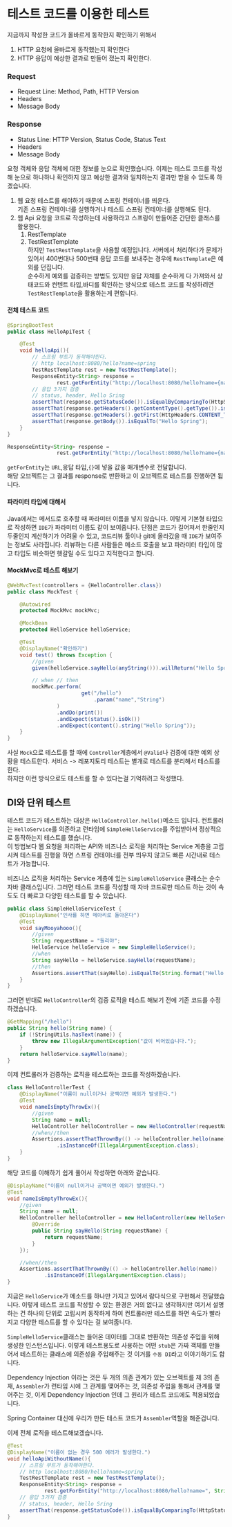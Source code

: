 # 테스트 코드를 이용한 테스트  
  
지금까지 작성한 코드가 올바르게 동작한지 확인하기 위해서 
1. HTTP 요청에 올바르게 동작했는지 확인한다
2. HTTP 응답이 예상한 결과로 만들어 졌는지 확인한다.  

### Request
+ Request Line: Method, Path, HTTP Version
+ Headers
+ Message Body
### Response
+ Status Line: HTTP Version, Status Code, Status Text
+ Headers
+ Message Body  
  
요청 객체와 응답 객체에 대한 정보를 눈으로 확인했습니다. 이제는 테스트 코드를 작성해 눈으로 하나하나 확인하지 않고 예상한 결과와 일치하는지 결과만 받을 수 있도록 하겠습니다.  
  
1. 웹 요청 테스트를 해야하기 때문에 스프링 컨테이너를 띄운다.  
    기존 스프링 컨테이너를 실행하거나 테스트 스프링 컨테이너를 실행해도 된다.
2. 웹 Api 요청을 코드로 작성하는데 사용하라고 스프링이 만들어준 간단한 클래스를 활용한다.
    1. RestTemplate
   2. TestRestTemplate  
하지만 `TestRestTemplate`을 사용할 예정입니다. 서버에서 처리하다가 문제가 있어서 400번대나 500번때 응답 코드를 보내주는 경우에 `RestTemplate`은 예외를 던집니다.  
   순수하게 예외를 검증하는 방법도 있지만 응답 자체를 순수하게 다 가져와서 상태코드와 컨텐트 타입,바디를 확인하는 방식으로 테스트 코드를 작성하려면 `TestRestTemplate`을 활용하는게 편합니다.  

#### 전체 테스트 코드
```java
@SpringBootTest
public class HelloApiTest {

    @Test
    void helloApi(){
        // 스프링 부트가 동작해야한다.
        // http localhost:8080/hello?name=spring
        TestRestTemplate rest = new TestRestTemplate();
        ResponseEntity<String> response = 
                rest.getForEntity("http://localhost:8080/hello?name={name}", String.class, "Spring");
        // 응답 3가지 검증
        // status, header, Hello Sring
        assertThat(response.getStatusCode()).isEqualByComparingTo(HttpStatus.OK);
        assertThat(response.getHeaders().getContentType().getType()).isEqualTo(MediaType.TEXT_PLAIN.getType());
        assertThat(response.getHeaders().getFirst(HttpHeaders.CONTENT_TYPE)).startsWith(MediaType.TEXT_PLAIN_VALUE);
        assertThat(response.getBody()).isEqualTo("Hello Spring");
    }
}
```
```java
ResponseEntity<String> response =
                rest.getForEntity("http://localhost:8080/hello?name={name}", String.class, "Spring");
```  
`getForEntity`는 `URL`,응답 타입,`{}`에 넣을 값을 매개변수로 전달합니다.  
해당 오브젝트는 그 결과를 response로 반환하고 이 오브젝트로 테스트를 진행하면 됩니다.  
  
#### 파라미터 타입에 대해서  
Java에서는 메서드로 호추할 때 파라미터 이름을 넣지 않습니다. 
이렇게 기본형 타입으로 작성하면 `IDE`가 파라미터 이름도 같이 보여줍니다. 
단점은 코드가 길어져서 한줄인지 두줄인지 계산하기가 어려울 수 있고, 코드리뷰 툴이나 git에 올라갔을 때 
`IDE`가 보여주는 정보도 사라집니다. 리뷰하는 다른 사람들은 메소드 호출을 보고 파라미터 타입이 많고 타입도 비슷하면
헷갈릴 수도 있다고 지적한다고 합니다.
  
#### MockMvc로 테스트 해보기  
```java
@WebMvcTest(controllers = {HelloController.class})
public class MockTest {

    @Autowired
    protected MockMvc mockMvc;

    @MockBean
    protected HelloService helloService;

    @Test
    @DisplayName("확인하기")
    void test() throws Exception {
        //given
        given(helloService.sayHello(anyString())).willReturn("Hello Spring");

        // when // then
        mockMvc.perform(
                        get("/hello")
                            .param("name","String")
                )
                .andDo(print())
                .andExpect(status().isOk())
                .andExpect(content().string("Hello Spring"));
    }
}
```  
사실 `Mock`으로 테스트를 할 때에 `Controller`계층에서 `@Valid`나 검증에 대한 
예외 상황을 테스트한다. 서비스 -> 레포지토리 테스트는 별개로 테스트를 분리해서 테스트를 한다.  
하지만 이런 방식으로도 테스트를 할 수 있다는걸 기억하려고 작성했다.  
  
## DI와 단위 테스트
테스트 코드가 테스트하는 대상은 `HelloController.hello()`메소드 입니다. 컨트롤러는 `HelloService`를 의존하고 런타임에 `SimpleHelloService`를 주입받아서 정상적으로 동작하는지 테스트를 했습니다.  
이 방법보다 웹 요청을 처리하는 API와 비즈니스 로직을 처리하는 Service 계층을 고립시켜 테스트를 진행을 하면 스프링 컨테이너를 전부 띄우지 않고도 빠른 시간내로 테스트가 가능합니다.  
  
비즈니스 로직을 처리하는 Service 계층에 있는 `SimpleHelloService` 클래스는 순수 자바 클래스입니다. 
그러면 테스트 코드를 작성할 때 자바 코드로만 테스트 하는 것이 속도도 더 빠르고 다양한 테스트를 할 수 있습니다.  
```java
public class SimpleHelloServiceTest {
    @DisplayName("인사를 하면 메아리로 돌아온다")
    @Test
    void sayMooyahooo(){
        //given
        String requestName = "둘리야";
        HelloService helloService = new SimpleHelloService();
        //when
        String sayHello = helloService.sayHello(requestName);
        //then
        Assertions.assertThat(sayHello).isEqualTo(String.format("Hello %s", requestName));
    }
}
```  
그러면 반대로 `HelloController`의 검증 로직을 테스트 해보기 전에 기존 코드를 수정하겠습니다.  
```java
@GetMapping("/hello")
public String hello(String name) {
    if (!StringUtils.hasText(name)) {
        throw new IllegalArgumentException("값이 비어있습니다.");
    }
    return helloService.sayHello(name);
}
```  

이제 컨트롤러가 검증하는 로직을 테스트하는 코드를 작성하겠습니다.
```java
class HelloControllerTest {
    @DisplayName("이름이 null이거나 공백이면 예외가 발생한다.")
    @Test
    void nameIsEmptyThrowEx(){
        //given
        String name = null;
        HelloController helloController = new HelloController(requestName -> requestName);
        //when//then
        Assertions.assertThatThrownBy(() -> helloController.hello(name))
                .isInstanceOf(IllegalArgumentException.class);
    }
}
```  
해당 코드를 이해하기 쉽게 풀어서 작성하면 아래와 같습니다.
```java
@DisplayName("이름이 null이거나 공백이면 예외가 발생한다.")
@Test
void nameIsEmptyThrowEx(){
    //given
    String name = null;
    HelloController helloController = new HelloController(new HelloService() {
        @Override
        public String sayHello(String requestName) {
            return requestName;
        }
    });

    //when//then
    Assertions.assertThatThrownBy(() -> helloController.hello(name))
            .isInstanceOf(IllegalArgumentException.class);
}
```
지금은 `HelloService`가 메소드를 하나만 가지고 있어서 람다식으로 구현해서 전달했습니다. 
이렇게 테스트 코드를 작성할 수 있는 환경은 거의 없다고 생각하지만 여기서 설명하는 건 
하나의 단위로 고립시켜 동작하게 하여 컨트롤러만 테스트를 하면 속도가 빨라지고 다양한 테스트를 할 수 있다는 걸 보여줍니다.  

`SimpleHelloService`클래스는 들어온 데이터를 그대로 반환하는 의존성 주입을 위해 생성한 인스턴스입니다. 
이렇게 테스트용도로 사용하는 어떤 `stub`은 가짜 객체를 만들어서 테스트하는 클래스에 의존성을 주입해주는 것 
이거를 `수동 DI`라고 이야기하기도 합니다.  

Dependency Injection 이라는 것은 두 개의 의존 관계가 있는 오브젝트를 제 3의 존재, 
`Assembler`가 런타임 시에 그 관계를 맺어주는 것, 의존성 주입을 통해서 관계를 맺어주는 것, 
이게 Dependency Injection 인데 그 원리가 테스트 코드에도 적용되었습니다.  
  
Spring Container 대신에 우리가 만든 테스트 코드가 `Assembler`역할을 해준겁니다. 
  
이제 전체 로직을 테스트해보겠습니다.  
```java
@Test
@DisplayName("이름이 없는 경우 500 에러가 발생한다.")
void helloApiWithoutName(){
    // 스프링 부트가 동작해야한다.
    // http localhost:8080/hello?name=spring
    TestRestTemplate rest = new TestRestTemplate();
    ResponseEntity<String> response =
            rest.getForEntity("http://localhost:8080/hello?name=", String.class);
    // 응답 3가지 검증
    // status, header, Hello Sring
    assertThat(response.getStatusCode()).isEqualByComparingTo(HttpStatus.INTERNAL_SERVER_ERROR);
}
```  

    
